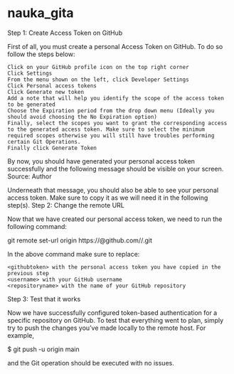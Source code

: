 # nauka_gita
Step 1: Create Access Token on GitHub

First of all, you must create a personal Access Token on GitHub. To do so follow the steps below:

    Click on your GitHub profile icon on the top right corner
    Click Settings
    From the menu shown on the left, click Developer Settings
    Click Personal access tokens
    Click Generate new token
    Add a note that will help you identify the scope of the access token to be generated
    Choose the Expiration period from the drop down menu (Ideally you should avoid choosing the No Expiration option)
    Finally, select the scopes you want to grant the corresponding access to the generated access token. Make sure to select the minimum required scopes otherwise you will still have troubles performing certain Git Operations.
    Finally click Generate Token

By now, you should have generated your personal access token successfully and the following message should be visible on your screen.
Source: Author

Underneath that message, you should also be able to see your personal access token. Make sure to copy it as we will need it in the following step(s).
Step 2: Change the remote URL

Now that we have created our personal access token, we need to run the following command:

git remote set-url origin https://<githubtoken>@github.com/<username>/<repositoryname>.git

In the above command make sure to replace:

    <githubtoken> with the personal access token you have copied in the previous step
    <username> with your GitHub username
    <repositoryname> with the name of your GitHub repository

Step 3: Test that it works

Now we have successfully configured token-based authentication for a specific repository on GitHub. To test that everything went to plan, simply try to push the changes you’ve made locally to the remote host. For example,

$ git push -u origin main

and the Git operation should be executed with no issues.
